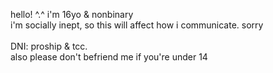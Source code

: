 hello! ^.^ i'm 16yo & nonbinary
<br>
i'm socially inept, so this will affect how i communicate. sorry
<br>
<br>
DNI: proship & tcc.
<br>
also please don't befriend me if you're under 14
